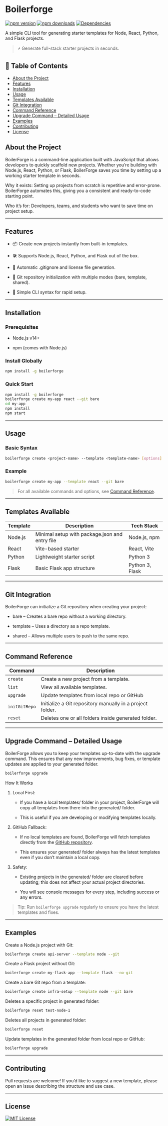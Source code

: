 # Boilerforge
[![npm version](https://img.shields.io/npm/v/boilerforge)](https://www.npmjs.com/package/boilerforge)
[![npm downloads](https://img.shields.io/npm/dt/boilerforge)](https://www.npmjs.com/package/boilerforge)
[![Dependencies](https://img.shields.io/librariesio/release/npm/boilerforge)](https://www.npmjs.com/package/boilerforge)

A simple CLI tool for generating starter templates for Node, React, Python, and Flask projects.
> ⚡ Generate full-stack starter projects in seconds.

## 📖 Table of Contents

- [About the Project](#about-the-project)
- [Features](#features)
- [Installation](#installation)
- [Usage](#usage)
- [Templates Available](#templates-available)
- [Git Integration](#git-integration)
- [Command Reference](#command-reference)
- [Upgrade Command – Detailed Usage](#upgrade-command-detailed-usage)
- [Examples](#examples)
- [Contributing](#contributing)
- [License](#license)


## About the Project

BoilerForge is a command-line application built with JavaScript that allows developers to quickly scaffold new projects. Whether you’re building with Node.js, React, Python, or Flask, BoilerForge saves you time by setting up a working starter template in seconds.

Why it exists: Setting up projects from scratch is repetitive and error-prone. BoilerForge automates this, giving you a consistent and ready-to-code starting point.

Who it’s for: Developers, teams, and students who want to save time on project setup.

---

## Features

- 📦 Create new projects instantly from built-in templates.

- 🛠 Supports Node.js, React, Python, and Flask out of the box.

- 🔄 Automatic .gitignore and license file generation.

- 🧩 Git repository initialization with multiple modes (bare, template, shared).

- 🚀 Simple CLI syntax for rapid setup.

---

## Installation

### Prerequisites

- Node.js v14+

- npm (comes with Node.js)

### Install Globally

```bash
npm install -g boilerforge
```

### Quick Start

```bash
npm install -g boilerforge
boilerforge create my-app react --git bare
cd my-app
npm install
npm start
```

---

## Usage

### Basic Syntax

```bash
boilerforge create <project-name> --template <template-name> [options]
```

### Example

```bash
boilerforge create my-app --template react --git bare
```

> For all available commands and options, see [Command Reference](#command-reference).

---

## Templates Available

| Template | Description                                    | Tech Stack      |
| -------- | ---------------------------------------------- | --------------- |
| Node.js  | Minimal setup with package.json and entry file | Node.js, npm    |
| React    | Vite-based starter                             | React, Vite     |
| Python   | Lightweight starter script                     | Python 3        |
| Flask    | Basic Flask app structure                      | Python 3, Flask |

---

## Git Integration

BoilerForge can initialize a Git repository when creating your project:

- bare – Creates a bare repo without a working directory.

- template – Uses a directory as a repo template.

- shared – Allows multiple users to push to the same repo.

---

## Command Reference

| Command       | Description                                               |
| ------------- | --------------------------------------------------------- |
| `create`      | Create a new project from a template.                     |
| `list`        | View all available templates.                             |
| `upgrade`     | Update templates from local repo or GitHub                |
| `initGitRepo` | Initialize a Git repository manually in a project folder. |
| `reset`       | Deletes one or all folders inside generated folder.       |

---

## Upgrade Command – Detailed Usage

BoilerForge allows you to keep your templates up-to-date with the upgrade command. This ensures that any new improvements, bug fixes, or template updates are applied to your generated folder.

```bash
boilerforge upgrade
```

How It Works

1. Local First:

   - If you have a local templates/ folder in your project, BoilerForge will copy all templates from there into the generated/ folder.

   - This is useful if you are developing or modifying templates locally.

2. GitHub Fallback:

   - If no local templates are found, BoilerForge will fetch templates directly from the [GitHub repository](https://github.com/shehu-muhammad/BoilerForge).

   - This ensures your generated/ folder always has the latest templates even if you don’t maintain a local copy.

3. Safety:

   - Existing projects in the generated/ folder are cleared before updating; this does not affect your actual project directories.

   - You will see console messages for every step, including success or any errors.

> Tip: Run `boilerforge upgrade` regularly to ensure you have the latest templates and fixes.

---

## Examples

Create a Node.js project with Git:
```bash
boilerforge create api-server --template node --git
```

Create a Flask project without Git:
```bash
boilerforge create my-flask-app --template flask --no-git
```

Create a bare Git repo from a template:
```bash
boilerforge create infra-setup --template node --git bare
```

Deletes a specific project in generated folder:
```bash
boilerforge reset test-node-1
```

Deletes all projects in generated folder:
```bash
boilerforge reset
```

Update templates in the generated folder from local repo or GitHub:
```bash
boilerforge upgrade
```

---

## Contributing

Pull requests are welcome! If you’d like to suggest a new template, please open an issue describing the structure and use case.

---

## License

[![MIT License](https://img.shields.io/badge/license-MIT-blue.svg)](LICENSE)